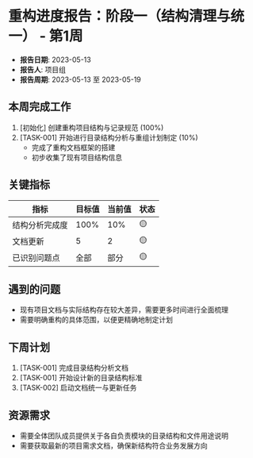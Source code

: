 # 重构进度报告：阶段一（结构清理与统一） - 第1周

- **报告日期**: 2023-05-13
- **报告人**: 项目组
- **报告周期**: 2023-05-13 至 2023-05-19

## 本周完成工作

1. [初始化] 创建重构项目结构与记录规范 (100%)
2. [TASK-001] 开始进行目录结构分析与重组计划制定 (10%)
   - 完成了重构文档框架的搭建
   - 初步收集了现有项目结构信息

## 关键指标

| 指标 | 目标值 | 当前值 | 状态 |
|------|-------|-------|------|
| 结构分析完成度 | 100% | 10% | 🟡 |
| 文档更新 | 5 | 2 | 🟡 |
| 已识别问题点 | 全部 | 部分 | 🟡 |

## 遇到的问题

- 现有项目文档与实际结构存在较大差异，需要更多时间进行全面梳理
- 需要明确重构的具体范围，以便更精确地制定计划

## 下周计划

1. [TASK-001] 完成目录结构分析文档
2. [TASK-001] 开始设计新的目录结构标准
3. [TASK-002] 启动文档统一与更新任务

## 资源需求

- 需要全体团队成员提供关于各自负责模块的目录结构和文件用途说明
- 需要获取最新的项目需求文档，确保新结构符合业务发展方向 